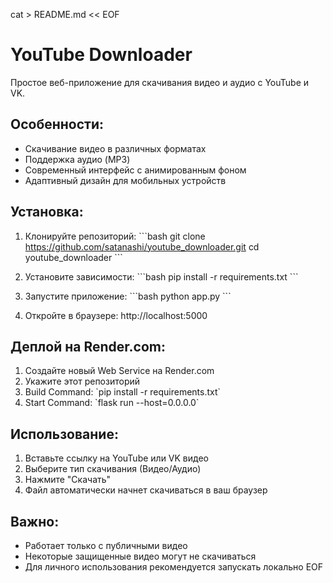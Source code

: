 cat > README.md << EOF
# YouTube Downloader

Простое веб-приложение для скачивания видео и аудио с YouTube и VK.

## Особенности:
- Скачивание видео в различных форматах
- Поддержка аудио (MP3)
- Современный интерфейс с анимированным фоном
- Адаптивный дизайн для мобильных устройств

## Установка:

1. Клонируйте репозиторий:
\`\`\`bash
git clone https://github.com/satanashi/youtube_downloader.git
cd youtube_downloader
\`\`\`

2. Установите зависимости:
\`\`\`bash
pip install -r requirements.txt
\`\`\`

3. Запустите приложение:
\`\`\`bash
python app.py
\`\`\`

4. Откройте в браузере: http://localhost:5000

## Деплой на Render.com:

1. Создайте новый Web Service на Render.com
2. Укажите этот репозиторий
3. Build Command: \`pip install -r requirements.txt\`
4. Start Command: \`flask run --host=0.0.0.0\`

## Использование:

1. Вставьте ссылку на YouTube или VK видео
2. Выберите тип скачивания (Видео/Аудио)
3. Нажмите "Скачать"
4. Файл автоматически начнет скачиваться в ваш браузер

## Важно:

- Работает только с публичными видео
- Некоторые защищенные видео могут не скачиваться
- Для личного использования рекомендуется запускать локально
EOF